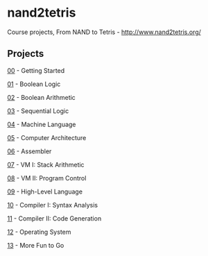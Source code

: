 # nand2tetris
Course projects, From NAND to Tetris - http://www.nand2tetris.org/

## Projects

[00](00/) - Getting Started

[01](01/) - Boolean Logic

[02](02/) - Boolean Arithmetic

[03](03/) - Sequential Logic

[04](04/) - Machine Language

[05](05/) - Computer Architecture

[06](06/) - Assembler

[07](07/) - VM I: Stack Arithmetic

[08](08/) - VM II: Program Control

[09](09/) - High-Level Language

[10](10/) - Compiler I: Syntax Analysis

[11](11/) - Compiler II: Code Generation

[12](12/) - Operating System

[13](13/) - More Fun to Go
